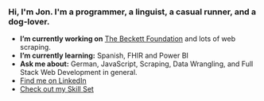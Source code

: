 ### Hi, I'm Jon. I'm a programmer, a linguist, a casual runner, and a dog-lover.

- **I’m currently working on** [The Beckett Foundation](https://beckettfoundation.org) and lots of web scraping.
- **I’m currently learning:** Spanish, FHIR and Power BI
- **Ask me about:** German, JavaScript, Scraping, Data Wrangling, and Full Stack Web Development in general.
- [Find me on LinkedIn](https://www.linkedin.com/in/jonathantweedy/)
- [Check out my Skill Set](https://skillcharts.herokuapp.com/)
